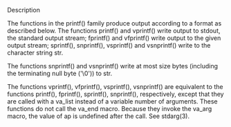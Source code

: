 Description

The functions in the printf() family produce output according to a format as described below. The functions printf() and vprintf() write output to stdout, the standard output stream; fprintf() and vfprintf() write output to the given output stream; sprintf(), snprintf(), vsprintf() and vsnprintf() write to the character string str.

The functions snprintf() and vsnprintf() write at most size bytes (including the terminating null byte ('\0')) to str.

The functions vprintf(), vfprintf(), vsprintf(), vsnprintf() are equivalent to the functions printf(), fprintf(), sprintf(), snprintf(), respectively, except that they are called with a va_list instead of a variable number of arguments. These functions do not call the va_end macro. Because they invoke the va_arg macro, the value of ap is undefined after the call. See stdarg(3).

